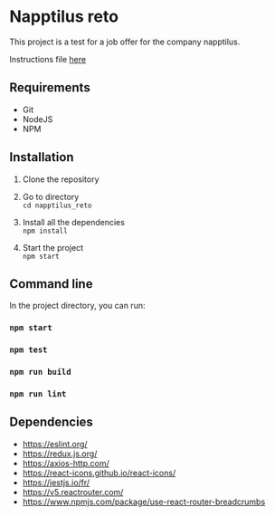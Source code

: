 # Napptilus reto

This project is a test for a job offer for the company napptilus.

Instructions file [here](/napptilus_reto.pdf)

## Requirements

* Git
* NodeJS
* NPM

## Installation

1. Clone the repository

2. Go to directory <br />
    `cd napptilus_reto`

3. Install all the dependencies <br />
    `npm install`

4. Start the project <br />
    `npm start`

## Command line

In the project directory, you can run:

### `npm start`
### `npm test`
### `npm run build`
### `npm run lint`

## Dependencies

* https://eslint.org/
* https://redux.js.org/
* https://axios-http.com/
* https://react-icons.github.io/react-icons/
* https://jestjs.io/fr/
* https://v5.reactrouter.com/
* https://www.npmjs.com/package/use-react-router-breadcrumbs